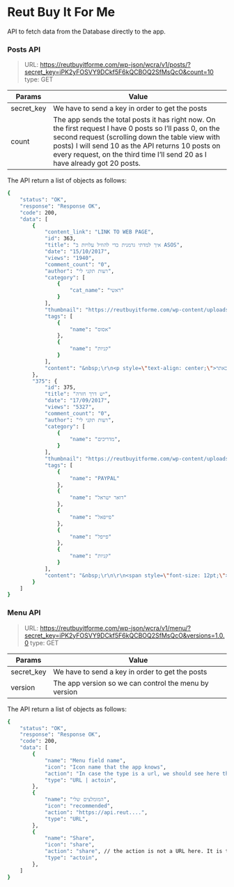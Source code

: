 # Reut Buy It For Me

API to fetch data from the Database directly to the app.

### Posts API

> URL: https://reutbuyitforme.com/wp-json/wcra/v1/posts/?secret_key=iPK2yFOSVY9DCkf5F6kQCBOQ2SfMsQcO&count=10
> type: GET

| Params | Value |
| ------ | ------ |
| secret_key | We have to send a key in order to get the posts |
| count | The app 	sends the total posts it has right now. On the first request I have 0 posts so I’ll pass 0, on the second request (scrolling down the table view with posts) I will send 10 as the API returns 10 posts on every request, on the third time I’ll send 20 as I have already got 20 posts. |

The API return a list of objects as follows:

```sh
{
    "status": "OK",
    "response": "Response OK",
    "code": 200,
    "data": [
        {
            "content_link": "LINK TO WEB PAGE",
            "id": 363,
            "title": "איך למדתי גרמנית כדי להוזיל עלויות ב ASOS",
            "date": "15/10/2017",
            "views": "1940",
            "comment_count": "0",
            "author": "רעות תקני לי",
            "category": [
                {
                    "cat_name": "ראשי"
                }
            ],
            "thumbnail": "https://reutbuyitforme.com/wp-content/uploads/2017/10/postHeader_750x350_asosGirlG1.jpg",
            "tags": [
                {
                    "name": "אסוס"
                },
                {
                    "name": "קניות"
                }
            ],
            "content": "&nbsp;\r\n<p style=\"text-align: center;\">פורסם באתר ONLIFE</p>\r\nאתר האופנה הרים \"אינגנים איינקויפן\" :)\r\n\r\n*הכתבה נכתבה ע\"י רעות ופורסמה במקור באתר <span style=\"text-decoration: underline;\"><a href=\"https://www.onlife.co.il/\" target=\"_blank\" rel=\"noopener\">אונלייף</a></span>."
        },
        "375": {
            "id": 375,
            "title": "יש דרך חזרה",
            "date": "17/09/2017",
            "views": "5327",
            "comment_count": "0",
            "author": "רעות תקני לי",
            "category": [
                {
                    "name": "מדריכים",
                }
            ],
            "thumbnail": "https://reutbuyitforme.com/wp-content/uploads/2017/09/postHeader_750x350_hats2_PAYPAL.jpg",
            "tags": [
                {
                    "name": "PAYPAL"
                },
                {
                    "name": "דואר ישראל"
                },
                {
                    "name": "פייפאל"
                },
                {
                    "name": "פייפל"
                },
                {
                    "name": "קניות"
                }
            ],
            "content": "&nbsp;\r\n\r\n<span style=\"font-size: 12pt;\"><strong>קנית כובע בוקרים מהמם והבנת שלא תחבשי אותו לעולם - יש דרך חזרה</strong></span>\r\n\r\nאחד הדברים שהכי מבאסים קוני רשת הוא הפחד שהפריט לא יתאים. שהג'ינס סקיני שנראה מושלם על הדוגמנית יישב פחות סביר על ירכיים ישראליות או שהנעל תהיה רחבה מעבר למידה. רוב האתרים מאפשרים היום החזרה של מוצרים וזיכוי מלא וזה מאוד פשוט. הפריטים מגיעים, נמדדים, לא מתאים, קדימה למעטפה ולדואר חזרה. הזיכוי מגיע בדרך כלל תוך עשרה ימים ואפשר לעבור למוצר הבא.\r\n\r\nלמרות התהליך הפשוט, מצאתי את עצמי הרבה פעמים מתעצלת להחזיר מוצרים. בייחוד באתרים הזולים. הרגשתי מטופש להתעסק בשילוח של מוצר שעלה 50 שקלים ולשלם בערך את אותו סכום שעלה על המשלוח חזרה.  ואז גיליתי את הממתק ש PAYPAL השיקו.\r\n\r\n<img class=\"size-full wp-image-438 aligncenter\" src=\"http://reutbuyitforme.com/wp-content/uploads/2017/09/post_750x_noWayBack_1.jpg\" alt=\"\" width=\"750\" height=\"510\" />\r\n\r\n&nbsp;\r\n\r\nשירות חדש שנקרא \"<span style=\"text-decoration: underline;\"><a href=\"http://bit.ly/2DCWt7b\" target=\"_blank\" rel=\"noopener\">יש דרך חזרה</a></span>\" דרכו תקבלו עד 12 פעמים בשנה זיכוי מלא על המשלוח במידה ושילמתם על המוצרים דרכם.\r\n\r\nלשירות ההחזרה יש להירשם לפני קניית הפריט, כלומר לפני שהגעתם לדואר על מנת לשלוח אותו לאתר.\r\n\r\nמיד אחרי התשלום יש לעלות את חשבונית המשלוח לאתר של PAYPAL  ומייל אישור יגיע אליכם תוך כמה ימים. גאונות בעיני!\r\n*אתם תראו בפרטי התשלום בפייפל שהתווסף לינק להחזר כספי על משלוח חוזר (Request a refund on return shipping)\r\n\r\n<img class=\"size-full wp-image-3462 aligncenter\" src=\"https://reutbuyitforme.com/wp-content/uploads/2017/09/RETURN_PAYPAL1.jpg\" alt=\"\" width=\"800\" height=\"622\" />\r\n\r\n<strong>שימו לב</strong> - השירות עובד רק על חשבונות פרטיים!\r\n\r\nאיך נרשמים לשרות ושאר עניינים - <strong><span style=\"text-decoration: underline;\"><a href=\"http://bit.ly/2DCWt7b\" target=\"_blank\" rel=\"noopener\">לחצו כאן</a></span></strong>\r\n\r\nתהנו\r\n<p dir=\"ltr\"></p>"
        }
    ]
}

```

### Menu API

> URL: https://reutbuyitforme.com/wp-json/wcra/v1/menu/?secret_key=iPK2yFOSVY9DCkf5F6kQCBOQ2SfMsQcO&versions=1.0.0
> type: GET

| Params | Value |
| ------ | ------ |
| secret_key | We have to send a key in order to get the posts |
| version | The app version so we can control the menu by version |

The API return a list of objects as follows:

```sh
{
    "status": "OK",
    "response": "Response OK",
    "code": 200,
    "data": [
        {
            "name": "Menu field name",
            "icon": "Icon name that the app knows",
            "action": "In case the type is a url, we should see here the url",
            "type": "URL | actoin",
        },
        {
            "name": "המומלצים שלי",
            "icon": "recommended",
            "action": "https://api.reut....",
            "type": "URL",
        },
        {
            "name": "Share",
            "icon": "share",
            "action": "share", // the action is not a URL here. It is the action we decided to perform
            "type": "actoin",
        },
    ]
}

```

